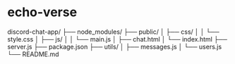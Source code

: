 # echo-verse


discord-chat-app/
├── node_modules/
├── public/
│   ├── css/
│   │   └── style.css
│   ├── js/
│   │   └── main.js
│   ├── chat.html
│   └── index.html
├── server.js
├── package.json
├── utils/
│   ├── messages.js
│   └── users.js
└── README.md
